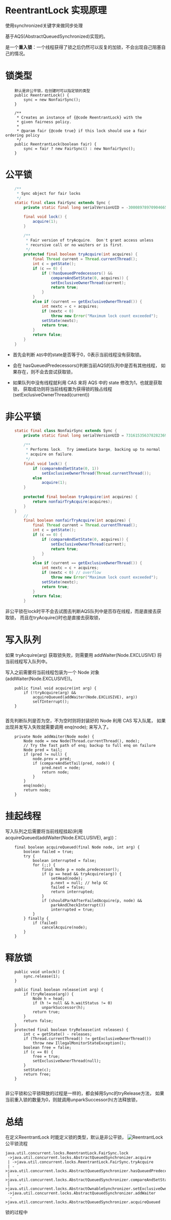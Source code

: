 # ReentrantLock 实现原理
使用synchronized关键字来做同步处理

基于AQS(AbstractQueuedSynchronized)实现的。

是一个**重入锁**：一个线程获得了锁之后仍然可以反复的加锁，不会出现自己阻塞自己的情况。

# 锁类型
```
    默认是非公平锁，在创建时可以指定锁的类型
    public ReentrantLock() {
        sync = new NonfairSync();
    }

    /**
     * Creates an instance of {@code ReentrantLock} with the
     * given fairness policy.
     *
     * @param fair {@code true} if this lock should use a fair ordering policy
     */
    public ReentrantLock(boolean fair) {
        sync = fair ? new FairSync() : new NonfairSync();
    }

```
# 公平锁
```java
    /**
     * Sync object for fair locks
     */
    static final class FairSync extends Sync {
        private static final long serialVersionUID = -3000897897090466540L;

        final void lock() {
            acquire(1);
        }

        /**
         * Fair version of tryAcquire.  Don't grant access unless
         * recursive call or no waiters or is first.
         */
        protected final boolean tryAcquire(int acquires) {
            final Thread current = Thread.currentThread();
            int c = getState();
            if (c == 0) {
                if (!hasQueuedPredecessors() &&
                    compareAndSetState(0, acquires)) {
                    setExclusiveOwnerThread(current);
                    return true;
                }
            }
            else if (current == getExclusiveOwnerThread()) {
                int nextc = c + acquires;
                if (nextc < 0)
                    throw new Error("Maximum lock count exceeded");
                setState(nextc);
                return true;
            }
            return false;
        }
    }
```
- 首先会判断 `AQS`中的state是否等于0，0表示当前线程没有获取锁。

- 会在 hasQueuedPredecessors()判断当前AQS的队列中是否有其他线程，
如果存在，则不会去尝试获取锁，

- 如果队列中没有线程就利用 CAS 来将 AQS 中的 state 修改为1，也就是获取锁，
获取成功则将当前线程置为获得锁的独占线程(setExclusiveOwnerThread(current))

# 非公平锁
```java
    static final class NonfairSync extends Sync {
        private static final long serialVersionUID = 7316153563782823691L;
        
        /**
         * Performs lock.  Try immediate barge, backing up to normal
         * acquire on failure.
         */
        final void lock() {
            if (compareAndSetState(0, 1))
                setExclusiveOwnerThread(Thread.currentThread());
            else
                acquire(1);
        }
        
        protected final boolean tryAcquire(int acquires) {
            return nonfairTryAcquire(acquires);
        }
    }
        // 
        final boolean nonfairTryAcquire(int acquires) {
            final Thread current = Thread.currentThread();
            int c = getState();
            if (c == 0) {
                if (compareAndSetState(0, acquires)) {
                    setExclusiveOwnerThread(current);
                    return true;
                }
            }
            else if (current == getExclusiveOwnerThread()) {
                int nextc = c + acquires;
                if (nextc < 0) // overflow
                    throw new Error("Maximum lock count exceeded");
                setState(nextc);
                return true;
            }
            return false;
        }
```
非公平锁在lock时平不会去试图去判断AQS队列中是否存在线程，而是直接去获取锁，
而且在tryAcquire()时也是直接去获取锁，

# 写入队列
如果 tryAcquire(arg) 获取锁失败，则需要用 addWaiter(Node.EXCLUSIVE) 将当前线程写入队列中。

写入之前需要将当前线程包装为一个 Node 对象(addWaiter(Node.EXCLUSIVE))。
```
    public final void acquire(int arg) {
        if (!tryAcquire(arg) &&
            acquireQueued(addWaiter(Node.EXCLUSIVE), arg))
            selfInterrupt();
    }
    
```
首先判断队列是否为空，不为空时则将封装好的 Node 利用 CAS 写入队尾，
如果出现并发写入失败就需要调用 enq(node); 来写入了。
```
    private Node addWaiter(Node mode) {
        Node node = new Node(Thread.currentThread(), mode);
        // Try the fast path of enq; backup to full enq on failure
        Node pred = tail;
        if (pred != null) {
            node.prev = pred;
            if (compareAndSetTail(pred, node)) {
                pred.next = node;
                return node;
            }
        }
        enq(node);
        return node;
    }
```

# 挂起线程

写入队列之后需要将当前线程挂起(利用acquireQueued(addWaiter(Node.EXCLUSIVE), arg))：
```
    final boolean acquireQueued(final Node node, int arg) {
        boolean failed = true;
        try {
            boolean interrupted = false;
            for (;;) {
                final Node p = node.predecessor();
                if (p == head && tryAcquire(arg)) {
                    setHead(node);
                    p.next = null; // help GC
                    failed = false;
                    return interrupted;
                }
                if (shouldParkAfterFailedAcquire(p, node) &&
                    parkAndCheckInterrupt())
                    interrupted = true;
            }
        } finally {
            if (failed)
                cancelAcquire(node);
        }
    }
```
# 释放锁
```
    public void unlock() {
        sync.release(1);
    }
    
    public final boolean release(int arg) {
        if (tryRelease(arg)) {
            Node h = head;
            if (h != null && h.waitStatus != 0)
                unparkSuccessor(h);
            return true;
        }
        return false;
    }
    protected final boolean tryRelease(int releases) {
        int c = getState() - releases;
        if (Thread.currentThread() != getExclusiveOwnerThread())
            throw new IllegalMonitorStateException();
        boolean free = false;
        if (c == 0) {
            free = true;
            setExclusiveOwnerThread(null);
        }
        setState(c);
        return free;
    }
    
```
非公平锁和公平锁释放的过程是一样的，都会掉用Sync的tryRelease方法，
如果当前重入锁的数量为0，则就调用unparkSuccessor(h)方法释放锁，

# 总结
在定义ReentrantLock 时能定义锁的类型，默认是非公平锁，
![ReentrantLock](ReentrantLock.png)
公平锁流程
        
    java.util.concurrent.locks.ReentrantLock.FairSync.lock
     ->java.util.concurrent.locks.AbstractQueuedSynchronizer.acquire
     | ->java.util.concurrent.locks.ReentrantLock.FairSync.tryAcquire
     | ->java.util.concurrent.locks.AbstractQueuedSynchronizer.hasQueuedPredecessors
     |   ->java.util.concurrent.locks.AbstractQueuedSynchronizer.compareAndSetState
     |    ->java.util.concurrent.locks.AbstractOwnableSynchronizer.setExclusiveOwnerThread
     ->java.util.concurrent.locks.AbstractQueuedSynchronizer.addWaiter    
      ->java.util.concurrent.locks.AbstractQueuedSynchronizer.acquireQueued
     
锁的过程中








